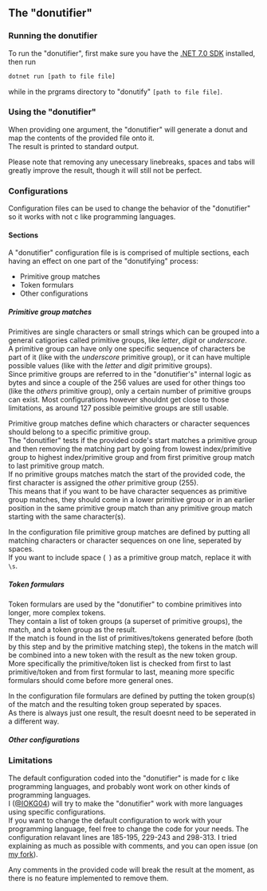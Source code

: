## The "donutifier"

### Running the donutifier

To run the "donutifier", first make sure you have the [.NET 7.0 SDK](https://dotnet.microsoft.com/en-us/download/dotnet/7.0) installed, then run
```bash
dotnet run [path to file file]
```
while in the prgrams directory to "donutify" `[path to file file]`.

### Using the "donutifier"

When providing one argument, the "donutifier" will generate a donut and map the contents of the provided file onto it.  
The result is printed to standard output.

Please note that removing any unecessary linebreaks, spaces and tabs will greatly improve the result, though it will still not be perfect.

### Configurations

Configuration files can be used to change the behavior of the "donutifier" so it works with not c like programming languages.

#### Sections

A "donutifier" configuration file is is comprised of multiple sections, each having an effect on one part of the "donutifying" process:
* Primitive group matches
* Token formulars
* Other configurations

##### Primitive group matches

Primitives are single characters or small strings which can be grouped into a general catigories called primitive groups, like *letter*, *digit* or *underscore*.  
A primitive group can have only one specific sequence of characters be part of it (like with the *underscore* primitive group), or it can have multiple possible values (like with the *letter* and *digit* primitive groups).  
Since primitive groups are referred to in the "donutifier's" internal logic as bytes and since a couple of the 256 values are used for other things too (like the *others* primitive group), only a certain number of primitive groups can exist. Most configurations however shouldnt get close to those limitations, as around 127 possible peimitive groups are still usable.

Primitive group matches define which characters or character sequences should belong to a specific primitive group.  
The "donutifier" tests if the provided code's start matches a primitive group and then removing the matching part by going from lowest index/primitive group to highest index/primitive group and from first primitive group match to last primitive group match.  
If no primitive groups matches match the start of the provided code, the first character is assigned the *other* primitive group (255).  
This means that if you want to be have character sequences as primitive group matches, they should come in a lower primitive group or in an earlier position in the same primitive group match than any primitive group match starting with the same character(s).

In the configuration file primitive group matches are defined by putting all matching characters or character sequences on one line, seperated by spaces.  
If you want to include space (` `) as a primitive group match, replace it with `\s`.

##### Token formulars

Token formulars are used by the "donutifier" to combine primitives into longer, more complex tokens.  
They contain a list of token groups (a superset of primitive groups), the match, and a token group as the result.  
If the match is found in the list of primitives/tokens generated before (both by this step and by the primitive matching step), the tokens in the match will be combined into a new token with the result as the new token group.  
More specifically the primitive/token list is checked from first to last primitive/token and from first formular to last, meaning more specific formulars should come before more general ones.

In the configuration file formulars are defined by putting the token group(s) of the match and the resulting token group seperated by spaces.  
As there is always just one result, the result doesnt need to be seperated in a different way.

##### Other configurations

<!--
TODO: Add this section and some examples (and the actual code to implement this of course)
-->

### Limitations

The default configuration coded into the "donutifier" is made for c like programming languages, and probably wont work on other kinds of programming languages.  
I ([@IOKG04](https://github.com/IOKG04)) will try to make the "donutifier" work with more languages using specific configurations.  
If you want to change the default configuration to work with your programming language, feel free to change the code for your needs. The configuration relavant lines are 185-195, 229-243 and 298-313. I tried explaining as much as possible with comments, and you can open issue (on [my fork](https://github.com/IOKG04/TheDonutProject)).

Any comments in the provided code will break the result at the moment, as there is no feature implemented to remove them.
